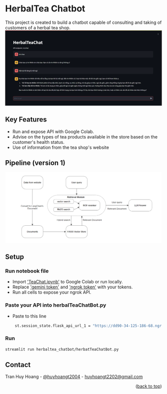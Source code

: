 # HerbalTea Chatbot

This project is created to build a chatbot capable of consulting and taking of customers of a herbal tea shop. 
![Product Name Screen Shot][product-screenshot]


## Key Features
* Run and expose API with Google Colab.
* Advise on the types of  tea products available in the store based on the customer's health status.
* Use of information from the tea shop's website 


## Pipeline (version 1)

![Pipeline][pipeline-screenshot]




## Setup 

### Run notebook file
- Import ['TeaChat.ipynb'](TeaChat.ipynb) to Google Colab or run locally.
- Replace ['gemini token']() and ['ngrok token']() with your tokens.
- Run all cells to expose your ngrok API.

### Paste your API into herbalTeaChatBot.py 
- Paste to this line
   ```sh
    st.session_state.flask_api_url_1 = "https://dd90-34-125-186-68.ngrok-free.app/v1/chat"  # Set your Flask API URL here
   ```

### Run 

```bash
streamlit run herbaltea_chatbot/herbatTeaChatBot.py
```

## Contact 
Tran Huy Hoang - [@huyhoangt2004](https://www.linkedin.com/in/huyhoangt2004/) - huyhoangt2202@gmail.com

<p align="right">(<a href="#readme-top">back to top</a>)</p>




[product-screenshot]: images/screenshot.png
[pipeline-screenshot]: images/graph.png